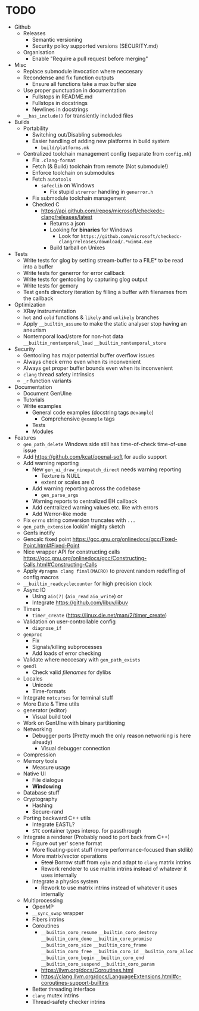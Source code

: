 # TODO

- Github
    - Releases
        - Semantic versioning
        - Security policy supported versions (SECURITY.md)
    - Organisation
        - Enable "Require a pull request before merging"
- Misc
    - Replace submodule invocation where neccesary
    - Recondense and fix function outputs
        - Ensure all functions take a max buffer size
    - Use proper punctuation in documentation
        - Fullstops in README.md
        - Fullstops in docstrings
        - Newlines in docstrings
    - `__has_include()` for transiently included files
- Builds
    - Portability
        - Switching out/Disabling submodules
        - Easier handling of adding new platforms in build system
            - `build/platforms.mk`
    - Centralized toolchain management config (separate from `config.mk`)
        - Fix `.clang-format`
        - Fetch (& Build) toolchain from remote (Not submodule!)
        - Enforce toolchain on submodules
        - Fetch `autotools`
            - `safeclib` on Windows
                - Fix stupid `strerror` handling in `generror.h`
        - Fix submodule toolchain management
        - Checked C
            - https://api.github.com/repos/microsoft/checkedc-clang/releases/latest
                - Returns a json
                - Looking for **binaries** for Windows
                    - Look for `https://github.com/microsoft/checkedc-clang/releases/download/.*win64.exe`
                - Build tarball on Unixes
- Tests
    - Write tests for glog by setting stream-buffer to a FILE* to be read into a buffer
    - Write tests for generror for error callback
    - Write tests for gentooling by capturing glog output
    - Write tests for gemory
    - Test genfs directory iteration by filling a buffer with filenames from the callback
- Optimization
    - XRay instrumentation
    - `hot` and `cold` functions & `likely` and `unlikely` branches
    - Apply `__builtin_assume` to make the static analyser stop having an aneurism
    - Nontemporal load/store for non-hot data `__builtin_nontemporal_load` `__builtin_nontemporal_store`
- Security
    - Gentooling has major potential buffer overflow issues
    - Always check errno even when its inconvenient
    - Always get proper buffer bounds even when its inconvenient
    - `clang` thread safety intrinsics
    - `_r` function variants
- Documentation
    - Document GenUIne
    - Tutorials
    - Write examples
        - General code examples (docstring tags `@example`)
            - Comprehensive `@example` tags
        - Tests
        - Modules
- Features
    - `gen_path_delete` Windows side still has time-of-check time-of-use issue
    - Add https://github.com/kcat/openal-soft for audio support
    - Add warning reporting
        - New `gen_ui_draw_ninepatch_direct` needs warning reporting
            - Texture is NULL
            - extent or scales are 0
        - Add warning reporting across the codebase
            - `gen_parse_args`
        - Warning reports to centralized EH callback
        - Add centralized warning values etc. like with errors
        - Add Werror-like mode
    - Fix `errno` string conversion truncates with `...`
    - `gen_path_extension` lookin' mighty sketch
    - Genfs inotify
    - Gencalc fixed point https://gcc.gnu.org/onlinedocs/gcc/Fixed-Point.html#Fixed-Point
    - Nice wrapper API for constructing calls https://gcc.gnu.org/onlinedocs/gcc/Constructing-Calls.html#Constructing-Calls
    - Apply `#pragma clang final(MACRO)` to prevent random redeffing of config macros
    - `__builtin_readcyclecounter` for high precision clock
    - Async IO
        - Using `aio(7)` (`aio_read` `aio_write`)
            or
        - Integrate https://github.com/libuv/libuv
    - Timers
        - `timer_create` (https://linux.die.net/man/2/timer_create)
    - Validation on user-controllable config
        - `diagnose_if`
    - `genproc`
        - Fix
        - Signals/killing subprocesses
        - Add loads of error checking
    - Validate where neccesary with `gen_path_exists`
    - `gendl`
        - Check valid *filenames* for dylibs
    - Locales
        - Unicode
        - Time-formats
    - Integrate `notcurses` for terminal stuff
    - More Date & Time utils
    - generator (editor)
        - Visual build tool
    - Work on GenUIne with binary partitioning
    - Networking
        - Debugger ports (Pretty much the only reason networking is here already)
            - Visual debugger connection
    - Compression
    - Memory tools
        - Measure usage
    - Native UI
        - File dialogue
        - **Windowing**
    - Database stuff
    - Cryptography
        - Hashing
        - Secure-rand
    - Porting backward C++ utils
        - Integrate EASTL?
        - `STC` container types interop. for passthrough
    - Integrate a renderer (Probably need to port back from C++)
        - Figure out yer' scene format
        - More floating-point stuff (more performance-focused than stdlib)
        - More matrix/vector operations
            - ~~Steal~~ Borrow stuff from `cglm` and adapt to `clang` matrix intrins
            - Rework renderer to use matrix intrins instead of whatever it uses internally
        - Integrate a physics system
            - Rework to use matrix intrins instead of whatever it uses internally
    - Multiprocessing
        - OpenMP
        - `__sync_swap` wrapper
        - Fibers intrins
        - Coroutines
            - `__builtin_coro_resume` `__builtin_coro_destroy` `__builtin_coro_done` `__builtin_coro_promise` `__builtin_coro_size` `__builtin_coro_frame` `__builtin_coro_free` `__builtin_coro_id` `__builtin_coro_alloc` `__builtin_coro_begin` `__builtin_coro_end` `__builtin_coro_suspend` `__builtin_coro_param`
            - https://llvm.org/docs/Coroutines.html
            - https://clang.llvm.org/docs/LanguageExtensions.html#c-coroutines-support-builtins
        - Better threading interface
        - `clang` mutex intrins
        - Thread-safety checker intrins
